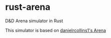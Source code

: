 # rust-arena
D&amp;D Arena simulator in Rust

This simulator is based on [danielrcollins1's Arena](https://github.com/danielrcollins1/Arena)